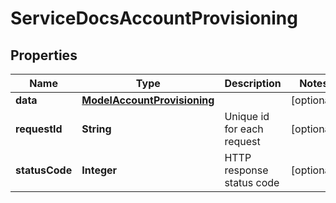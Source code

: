 

# ServiceDocsAccountProvisioning

## Properties

Name | Type | Description | Notes
------------ | ------------- | ------------- | -------------
**data** | [**ModelAccountProvisioning**](ModelAccountProvisioning.md) |  |  [optional]
**requestId** | **String** | Unique id for each request |  [optional]
**statusCode** | **Integer** | HTTP response status code |  [optional]




